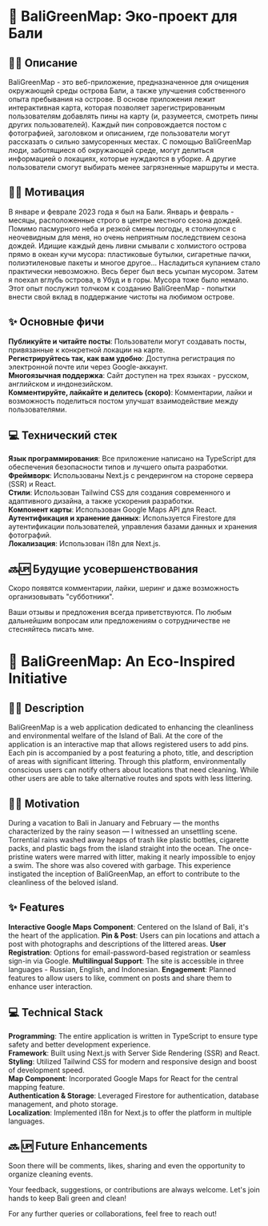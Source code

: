 # 🌴 BaliGreenMap: Эко-проект для Бали

## ✍🏼 Описание

BaliGreenMap - это веб-приложение, предназначенное для очищения окружающей среды острова Бали, а также улучшения собственного опыта пребывания на острове. В основе приложения лежит интерактивная карта, которая позволяет зарегистрированным пользователям добавлять пины на карту (и, разумеется, смотреть пины других пользователей). Каждый пин сопровождается постом с фотографией, заголовком и описанием, где пользователи могут рассказать о сильно замусоренных местах. С помощью BaliGreenMap люди, заботящиеся об окружающей среде, могут делиться информацией о локациях, которые нуждаются в уборке. А другие пользователи смогут выбирать менее загрязненные маршруты и места.

## 💪🏼 Мотивация

В январе и феврале 2023 года я был на Бали. Январь и февраль - месяцы, расположенные строго в центре местного сезона дождей. Помимо пасмурного неба и резкой смены погоды, я столкнулся с неочевидным для меня, но очень неприятным последствием сезона дождей. Идищие каждый день ливни смывали с холмистого острова прямо в океан кучи мусора: пластиковые бутылки, сигаретные пачки, полиэтиленовые пакеты и многое другое... Насладиться купанием стало практически невозможно. Весь берег был весь усыпан мусором. Затем я поехал вглубь острова, в Убуд и в горы. Мусора тоже было немало. Этот опыт послужил толчком к созданию BaliGreenMap - попытки внести свой вклад в поддержание чистоты на любимом острове.

## ✨ Основные фичи

**Публикуйте и читайте посты**: Пользователи могут создавать посты, привязанные к конкретной локации на карте.  
**Регистрируйтесь так, как вам удобно**: Доступна регистрация по электронной почте или через Google-аккаунт.  
**Многоязычная поддержка**: Сайт доступен на трех языках - русском, английском и индонезийском.  
**Комментируйте, лайкайте и делитесь (скоро)**: Комментарии, лайки и возможность поделиться постом улучшат взаимодействие между пользователями.  

## 💻 Технический стек

**Язык программирования**: Все приложение написано на TypeScript для обеспечения безопасности типов и лучшего опыта разработки.  
**Фреймворк**: Использованы Next.js с рендерингом на стороне сервера (SSR) и React.  
**Стили**: Использован Tailwind CSS для создания современного и адаптивного дизайна, а также ускорения разработки.  
**Компонент карты**: Использован Google Maps API для React.  
**Аутентификация и хранение данных**: Используется Firestore для аутентификации пользователей, управления базами данных и хранения фотографий.  
**Локализация**: Использован i18n для Next.js.  

## 🔜🆙 Будущие усовершенствования
Скоро появятся комментарии, лайки, шеринг и даже возможность организовывать "субботники".

Ваши отзывы и предложения всегда приветствуются. По любым дальнейшим вопросам или предложениям о сотрудничестве не стесняйтесь писать мне.








# 🌴 BaliGreenMap: An Eco-Inspired Initiative

## ✍🏼 Description

BaliGreenMap is a web application dedicated to enhancing the cleanliness and environmental welfare of the Island of Bali. At the core of the application is an interactive map that allows registered users to add pins. Each pin is accompanied by a post featuring a photo, title, and description of areas with significant littering. Through this platform, environmentally conscious users can notify others about locations that need cleaning. While other users are able to take alternative routes and spots with less littering.

## 💪🏼 Motivation

During a vacation to Bali in January and February — the months characterized by the rainy season — I witnessed an unsettling scene. Torrential rains washed away heaps of trash like plastic bottles, cigarette packs, and plastic bags from the island straight into the ocean. The once-pristine waters were marred with litter, making it nearly impossible to enjoy a swim. The shore was also covered with garbage. This experience instigated the inception of BaliGreenMap, an effort to contribute to the cleanliness of the beloved island.

## ✨ Features

**Interactive Google Maps Component**: Centered on the Island of Bali, it's the heart of the application.
**Pin & Post**: Users can pin locations and attach a post with photographs and descriptions of the littered areas.
**User Registration**: Options for email-password-based registration or seamless sign-in via Google.
**Multilingual Support**: The site is accessible in three languages - Russian, English, and Indonesian.
**Engagement**: Planned features to allow users to like, comment on posts and share them to enhance user interaction.

## 💻 Technical Stack

**Programming**: The entire application is written in TypeScript to ensure type safety and better development experience.  
**Framework**: Built using Next.js with Server Side Rendering (SSR) and React.  
**Styling**: Utilized Tailwind CSS for modern and responsive design and boost of development speed.  
**Map Component**: Incorporated Google Maps for React for the central mapping feature.  
**Authentication & Storage**: Leveraged Firestore for authentication, database management, and photo storage.  
**Localization**: Implemented i18n for Next.js to offer the platform in multiple languages.  


## 🔜 🆙 Future Enhancements
Soon there will be comments, likes, sharing and even the opportunity to organize cleaning events.

Your feedback, suggestions, or contributions are always welcome. Let's join hands to keep Bali green and clean!

For any further queries or collaborations, feel free to reach out!
